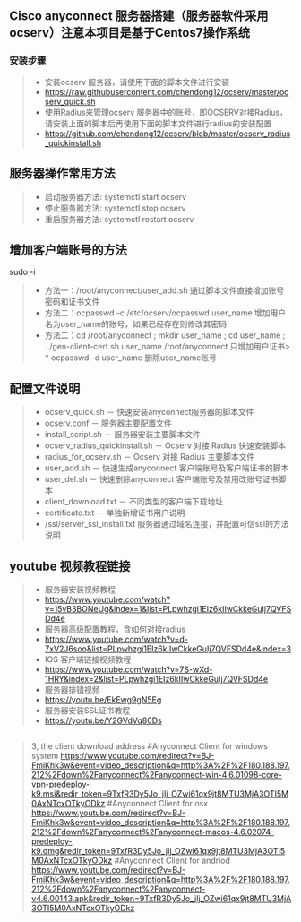 ## Cisco anyconnect 服务器搭建（服务器软件采用ocserv）注意本项目是基于Centos7操作系统
### 安装步骤 ###
> * 安装ocserv 服务器，请使用下面的脚本文件进行安装
> * https://raw.githubusercontent.com/chendong12/ocserv/master/ocserv_quick.sh
> * 使用Radius来管理ocserv 服务器中的账号，即OCSERV对接Radius，请安装上面的脚本后再使用下面的脚本文件进行radius的安装配置
> * https://github.com/chendong12/ocserv/blob/master/ocserv_radius_quickinstall.sh
## 服务器操作常用方法 ##
> * 启动服务器方法: systemctl start ocserv
> * 停止服务器方法: systemctl stop ocserv
> * 重启服务器方法: systemctl restart ocserv
## 增加客户端账号的方法
sudo -i
> * 方法一：/root/anyconnect/user_add.sh 通过脚本文件直接增加账号密码和证书文件 
> * 方法二：ocpasswd -c /etc/ocserv/ocpasswd user_name 增加用户名为user_name的账号，如果已经存在则修改其密码
> * 方法二：cd /root/anyconnect ; mkdir user_name ; cd user_name ; ../gen-client-cert.sh user_name /root/anyconnect 只增加用户证书> * ocpasswd -d user_name 删除user_name账号
## 配置文件说明 ##
> * ocserv_quick.sh － 快速安装anyconnect服务器的脚本文件
> * ocserv.conf － 服务器主要配置文件
> * install_script.sh － 服务器安装主要脚本文件
> * ocserv_radius_quickinstall.sh － Ocserv 对接 Radius 快速安装脚本
> * radius_for_ocserv.sh － Ocserv 对接 Radius 主要脚本文件
> * user_add.sh － 快速生成anyconnect 客户端账号及客户端证书的脚本
> * user_del.sh － 快速删除anyconnect 客户端账号及禁用改账号证书脚本
> * client_download.txt － 不同类型的客户端下载地址
> * certificate.txt － 单独新增证书用户说明
> * /ssl/server_ssl_install.txt 服务器通过域名连接，并配置可信ssl的方法说明

## youtube 视频教程链接 ##
> * 服务器安装视频教程
> * https://www.youtube.com/watch?v=15vB3BONeUg&index=1&list=PLpwhzgi1EIz6kIIwCkkeGuIj7QVFSDd4e
> * 服务器高级配置教程，含如何对接radius
> * https://www.youtube.com/watch?v=d-7xV2J6soo&list=PLpwhzgi1EIz6kIIwCkkeGuIj7QVFSDd4e&index=3
> * IOS 客户端链接视频教程
> * https://www.youtube.com/watch?v=7S-wXd-1HRY&index=2&list=PLpwhzgi1EIz6kIIwCkkeGuIj7QVFSDd4e
> * 服务器排错视频
> * https://youtu.be/EkEwg9gN5Eg
> * 服务器安装SSL证书教程
> * https://youtu.be/Y2GVdVq80Ds

## 
> 3, the client download address
#Anyconnect Client for windows system
https://www.youtube.com/redirect?v=BJ-FmiKhk3w&event=video_description&q=http%3A%2F%2F180.188.197.212%2Fdown%2Fanyconnect%2Fanyconnect-win-4.6.01098-core-vpn-predeploy-k9.msi&redir_token=9TxfR3Dy5Jo_jIj_OZwi61qx9jt8MTU3MjA3OTI5M0AxNTcxOTkyODkz
#Anyconnect Client for osx
https://www.youtube.com/redirect?v=BJ-FmiKhk3w&event=video_description&q=http%3A%2F%2F180.188.197.212%2Fdown%2Fanyconnect%2Fanyconnect-macos-4.6.02074-predeploy-k9.dmg&redir_token=9TxfR3Dy5Jo_jIj_OZwi61qx9jt8MTU3MjA3OTI5M0AxNTcxOTkyODkz
#Anyconnect Client for andriod
https://www.youtube.com/redirect?v=BJ-FmiKhk3w&event=video_description&q=http%3A%2F%2F180.188.197.212%2Fdown%2Fanyconnect%2Fanyconnect-v4.6.00143.apk&redir_token=9TxfR3Dy5Jo_jIj_OZwi61qx9jt8MTU3MjA3OTI5M0AxNTcxOTkyODkz

